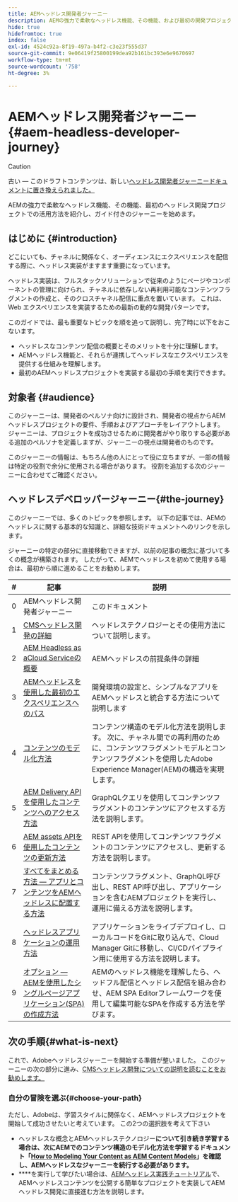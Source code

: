 ```yaml
---
title: AEMヘッドレス開発者ジャーニー
description: AEMの強力で柔軟なヘッドレス機能、その機能、および最初の開発プロジェクトでの活用方法を示すガイド付きのジャーニーについては、ここから始めてください。
hide: true
hidefromtoc: true
index: false
exl-id: 4524c92a-8f19-497a-b4f2-c3e23f555d37
source-git-commit: 9e06419f25800199dea92b161bc393e6e9670697
workflow-type: tm+mt
source-wordcount: '758'
ht-degree: 3%

---
```


# AEMヘッドレス開発者ジャーニー{#aem-headless-developer-journey}

>[!CAUTION]
>
>古い — このドラフトコンテンツは、新しい[ヘッドレス開発者ジャーニードキュメントに置き換えられました。](/help/journey-headless/developer/overview.md)

AEMの強力で柔軟なヘッドレス機能、その機能、最初のヘッドレス開発プロジェクトでの活用方法を紹介し、ガイド付きのジャーニーを始めます。

## はじめに {#introduction}

どこにいても、チャネルに関係なく、オーディエンスにエクスペリエンスを配信する際に、ヘッドレス実装がますます重要になっています。

ヘッドレス実装は、フルスタックソリューションで従来のようにページやコンポーネントの管理に向けられ、チャネルに依存しない再利用可能なコンテンツフラグメントの作成と、そのクロスチャネル配信に重点を置いています。 これは、Web エクスペリエンスを実装するための最新の動的な開発パターンです。

このガイドでは、最も重要なトピックを順を追って説明し、完了時に以下をおこないます。

* ヘッドレスなコンテンツ配信の概要とそのメリットを十分に理解します。
* AEMヘッドレス機能と、それらが連携してヘッドレスなエクスペリエンスを提供する仕組みを理解します。
* 最初のAEMヘッドレスプロジェクトを実装する最初の手順を実行できます。

## 対象者 {#audience}

このジャーニーは、開発者のペルソナ向けに設計され、開発者の視点からAEMヘッドレスプロジェクトの要件、手順およびアプローチをレイアウトします。 ジャーニーは、プロジェクトを成功させるために開発者がやり取りする必要がある追加のペルソナを定義しますが、ジャーニーの視点は開発者のものです。

このジャーニーの情報は、もちろん他の人にとって役に立ちますが、一部の情報は特定の役割で余分に使用される場合があります。 役割を追加する次のジャーニーに合わせてご確認ください。

## ヘッドレスデベロッパージャーニー{#the-journey}

このジャーニーでは、多くのトピックを参照します。 以下の記事では、AEMのヘッドレスに関する基本的な知識と、詳細な技術ドキュメントへのリンクを示します。

ジャーニーの特定の部分に直接移動できますが、以前の記事の概念に基づいて多くの概念が構築されます。 したがって、AEMでヘッドレスを初めて使用する場合は、最初から順に進めることをお勧めします。

| # | 記事 | 説明 |
|---|---|---|
| 0 | AEMヘッドレス開発者ジャーニー | このドキュメント |
| 1 | [CMSヘッドレス開発の詳細](learn-about.md) | ヘッドレステクノロジーとその使用方法について説明します。 |
| 2 | [AEM Headless as aCloud Serviceの概要](getting-started.md) | AEMヘッドレスの前提条件の詳細 |
| 3 | [AEMヘッドレスを使用した最初のエクスペリエンスへのパス](path-to-first-experience.md) | 開発環境の設定と、シンプルなアプリをAEMヘッドレスと統合する方法について説明します |
| 4 | [コンテンツのモデル化方法](model-your-content.md) | コンテンツ構造のモデル化方法を説明します。 次に、チャネル間での再利用のために、コンテンツフラグメントモデルとコンテンツフラグメントを使用したAdobe Experience Manager(AEM)の構造を実現します。 |
| 5 | [AEM Delivery APIを使用したコンテンツへのアクセス方法](access-your-content.md) | GraphQLクエリを使用してコンテンツフラグメントのコンテンツにアクセスする方法を説明します。 |
| 6 | [AEM assets APIを使用したコンテンツの更新方法](update-your-content.md) | REST APIを使用してコンテンツフラグメントのコンテンツにアクセスし、更新する方法を説明します。 |
| 7 | [すべてをまとめる方法 — アプリとコンテンツをAEMヘッドレスに配置する方法](put-it-all-together.md) | コンテンツフラグメント、GraphQL呼び出し、REST API呼び出し、アプリケーションを含むAEMプロジェクトを実行し、運用に備える方法を説明します。 |
| 8 | [ヘッドレスアプリケーションの運用方法](go-live.md) | アプリケーションをライブデプロイし、ローカルコードをGitに取り込んで、Cloud Manager Gitに移動し、CI/CDパイプライン用に使用する方法を説明します。 |
| 9 | [オプション — AEMを使用したシングルページアプリケーション(SPA)の作成方法](create-spa.md) | AEMのヘッドレス機能を理解したら、ヘッドフル配信とヘッドレス配信を組み合わせ、AEM SPA Editorフレームワークを使用して編集可能なSPAを作成する方法を学びます。 |

## 次の手順{#what-is-next}

これで、Adobeヘッドレスジャーニーを開始する準備が整いました。 このジャーニーの次の部分に進み、[CMSヘッドレス開発についての説明を読むことをお勧めします。](learn-about.md)

### 自分の冒険を選ぶ{#choose-your-path}

ただし、Adobeは、学習スタイルに関係なく、AEMヘッドレスプロジェクトを開始して成功させたいと考えています。 この2つの選択肢を考えて下さい

* ヘッドレスな概念とAEMヘッドレステクノロジー&#x200B;**について引き続き学習する場合は、次にAEMでのコンテンツ構造のモデル化方法を学習するドキュメント「[How to Modeling Your Content as AEM Content Models](model-your-content.md)」を確認し、AEMヘッドレスなジャーニーを続行する必要があります。**
* ****&#x200B;を実行して学びたい場合は、[AEMヘッドレス実践チュートリアル](https://experienceleague.adobe.com/docs/experience-manager-learn/getting-started-with-aem-headless/graphql/multi-step/overview.html)で、AEMヘッドレスコンテンツを公開する簡単なプロジェクトを実装してAEMヘッドレス開発に直接進む方法を説明します。
